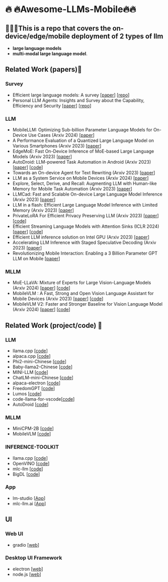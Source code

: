 # :fire: :fire:Awesome-LLMs-Mobile:fire::fire:

## :loudspeaker::loudspeaker::loudspeaker:This is a repo that covers the **on-device/edge/mobile** deployment of 2 types of llm

-  **large language models**
- **multi-modal large language model**.

## Related Work (papers):book:

### Survey

- Efficient large language models: A survey [[paper](https://arxiv.org/abs/2312.03863)] [[repo](https://github.com/AIoT-MLSys-Lab/Efficient-LLMs-Survey)]
- Personal LLM Agents: Insights and Survey about the Capability, Efficiency and Security [[paper](https://arxiv.org/pdf/2401.05459)] [[repo](https://github.com/MobileLLM/Personal_LLM_Agents_Survey)]

### LLM

- MobileLLM: Optimizing Sub-billion Parameter Language Models for On-Device Use Cases (Arxiv 2024) [[paper](https://arxiv.org/abs/2402.14905)]
- A Performance Evaluation of a Quantized Large Language Model on Various Smartphones (Arxiv 2023) [[paper](https://arxiv.org/abs/2312.12472)]
- EdgeMoE: Fast On-Device Inference of MoE-based Large Language Models (Arxiv 2023) [[paper](https://arxiv.org/pdf/2308.14352)]
- AutoDroid: LLM-powered Task Automation in Android (Arxiv 2023) [[paper](https://arxiv.org/pdf/2308.15272)] [[code](https://github.com/MobileLLM/AutoDroid)]
- Towards an On-device Agent for Text Rewriting (Arxiv 2023) [[paper](https://arxiv.org/abs/2308.11807)]
- LLM as a System Service on Mobile Devices (Arxiv 2024) [[paper](https://arxiv.org/pdf/2403.11805.pdf)] 
- Explore, Select, Derive, and Recall: Augmenting LLM
  with Human-like Memory for Mobile Task Automation (Arxiv 2023) [[paper](https://arxiv.org/abs/2312.03003)] 
- LLMCad: Fast and Scalable On-device Large Language Model Inference (Arxiv 2023) [[paper](https://arxiv.org/abs/2309.04255)]
- LLM in a flash: Efficient Large Language Model Inference with Limited Memory (Arxiv 2023) [[paper](https://arxiv.org/pdf/2312.11514.pdf)]
- PrivateLoRA For Efficient Privacy Preserving LLM (Arxiv 2023) [[paper](https://arxiv.org/abs/2311.14030)] [[code](https://github.com/alipay/private_llm)]
- Efficient Streaming Language Models with Attention Sinks (ICLR 2024) [[paper](https://arxiv.org/abs/2309.17453)] [[code](https://github.com/mit-han-lab/streaming-llm)]
- Efficient LLM inference solution on Intel GPU (Arxiv 2023) [[paper](https://arxiv.org/abs/2401.05391)]
- Accelerating LLM Inference with Staged Speculative Decoding (Arxiv 2023) [[paper](https://arxiv.org/abs/2308.04623)]
- Revolutionizing Mobile Interaction: Enabling a 3 Billion Parameter GPT LLM on Mobile [[paper](https://arxiv.org/pdf/2310.01434)]

### MLLM

- MoE-LLaVA: Mixture of Experts for Large Vision-Language Models (Arxiv 2024) [[paper](https://arxiv.org/abs/2401.15947)] [[code](https://github.com/PKU-YuanGroup/MoE-LLaVA)]
- MobileVLM : A Fast, Strong and Open Vision Language Assistant for Mobile Devices (Arxiv 2023) [[paper](https://arxiv.org/pdf/2312.16886)] [[code](https://github.com/Meituan-AutoML/MobileVLM)] 
- MobileVLM V2: Faster and Stronger Baseline for Vision Language Model (Arxiv 2024) [[paper](https://arxiv.org/pdf/2402.03766)] [[code](https://github.com/Meituan-AutoML/MobileVLM)]

## Related Work (project/code) :office:

### LLM

- llama.cpp [[code](https://github.com/ggerganov/llama.cpp)]
- alpaca.cpp [[code](https://github.com/antimatter15/alpaca.cpp/)]
- Phi2-mini-Chinese [[code](https://github.com/charent/Phi2-mini-Chinese)]
- Baby-llama2-Chinese [[code](https://github.com/DLLXW/baby-llama2-chinese)]
- MINI-LLM [[code](https://github.com/jiahe7ay/MINI_LLM)]
- ChatLM-mini-Chinese [[code](https://github.com/charent/ChatLM-mini-Chinese)]
- alpaca-electron [[code](https://github.com/ZiangWu-77/alpaca-electron)]
- FreedomGPT [[code](https://github.com/ohmplatform/FreedomGPT)]
- Lumos [[code](https://github.com/andrewnguonly/Lumos)]
- code-llama-for-vscode[[code](https://github.com/xNul/code-llama-for-vscode?tab=readme-ov-file)]
- AutoDroid [[code](https://github.com/MobileLLM/AutoDroid)]

### MLLM

- MiniCPM-2B [[code](https://github.com/OpenBMB/MiniCPM)]
- MobileVLM [[code](https://github.com/Meituan-AutoML/MobileVLM)]

### INFERENCE-TOOLKIT

- llama.cpp [[code](https://github.com/ggerganov/llama.cpp)]
- OpenVINO [[code](https://github.com/openvinotoolkit/openvino)]
- mlc-llm [[code](https://github.com/mlc-ai/mlc-llm)]
- BigDL [[code](https://github.com/ZiangWu-77/BigDL)]

### App
- lm-studio [[App](https://lmstudio.ai/)]
- mlc-llm.ai [[App](https://llm.mlc.ai/)]

## UI 
### Web UI 
- gradio [[web](https://www.gradio.app/)]

### Desktop UI Framework
- electron [[web](https://www.electronjs.org/)]
- node.js [[web](https://nodejs.org/en)]
